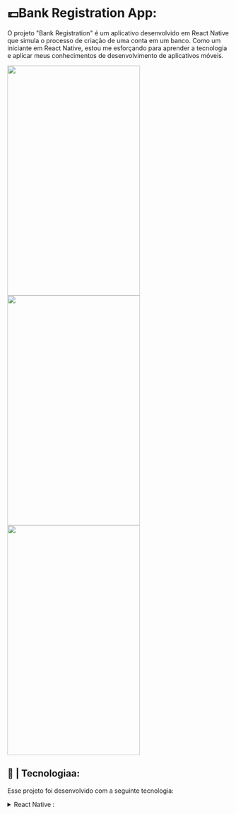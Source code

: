 # 💷Bank Registration App:
<p>O projeto "Bank Registration" é um aplicativo desenvolvido em React Native que simula o processo de criação de uma conta em um banco. 
Como um iniciante em React Native, estou me esforçando para aprender a tecnologia e aplicar meus conhecimentos de desenvolvimento de aplicativos móveis.</p>
<div display="flex" flex-direction="row">
<img width="300px" height="520px" src="https://user-images.githubusercontent.com/104960654/225927829-47d1f031-cc56-4ce3-b099-60d979f33670.png">
<img width="300px" height="520px" src="https://user-images.githubusercontent.com/104960654/225929135-1cb33205-750e-4c5a-861a-5708f5447641.png">
<img width="300px" height="520px" src="https://user-images.githubusercontent.com/104960654/225929388-9f7d666f-718d-4188-9abf-7fb84ef06e70.png">
</div>

## 🚀 | Tecnologiaa:
Esse projeto foi desenvolvido com a seguinte tecnologia:
<details>
<summary> React Native :</summary>
<ul>
<li>Picker</li>
<li>Slider</li>
<li>icons</li>
<li>Blur</li>
</ul>
</details>

